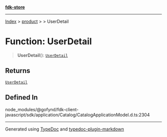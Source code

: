 [**fdk-store**](../../../README.md)
***

[Index](../../../API.md) > [product](../../README.md) > [<internal>](../README.md) > UserDetail

# Function: UserDetail

> **UserDetail**(): [`UserDetail`](../type-aliases/type-alias.UserDetail.md)

## Returns

[`UserDetail`](../type-aliases/type-alias.UserDetail.md)

## Defined In

node\_modules/@gofynd/fdk-client-javascript/sdk/application/Catalog/CatalogApplicationModel.d.ts:2304

***
Generated using [TypeDoc](https://typedoc.org/) and [typedoc-plugin-markdown](https://www.npmjs.com/package/typedoc-plugin-markdown)
